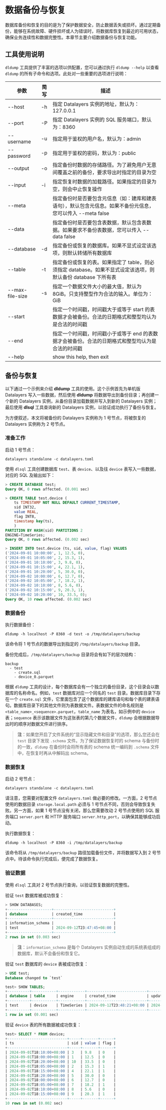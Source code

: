 # 数据备份与恢复
数据库备份和恢复的目的是为了保护数据安全，防止数据丢失或损坏。通过定期备份，能够在系统故障、硬件损坏或人为错误时，将数据库恢复到最近的可用状态，确保业务连续性和数据完整性。本章节主要介绍数据备份与恢复功能。

## 工具使用说明
`dldump` 工具提供了丰富的选项以供配置，您可以通过执行 `dldump --help` 以查看 `dldump` 的所有子命令和选项。此处对一些重要的选项进行说明：

| 参数                | 简写     | 描述                                                                                                                         |
| ----------         | -------  | --------------------------------------------------------------------------------------------------------------------------  |
| --host             | -h       | 指定 Datalayers 实例的地址，默认为：127.0.0.1                                                                                   |
| --port             | -P       | 指定 Datalayers 实例的 SQL 服务端口，默认为：8360                                                                                |
| --username         | -u       | 指定用于鉴权的用户名，默认为：admin                                                                                               |
| --password         | -p       | 指定用于鉴权的密码，默认为：public                                                                                               |
| --output           | -o       | 指定备份时数据的存储路径。为了避免用户无意间覆盖之前的备份，要求导出时指定的目录为空                                                   |
| --input            | -i       | 指定恢复时数据的加载路径。如果指定的目录为空，则会中止恢复操作                                                                         |
| --meta             |          | 指定备份时是否要包含元信息（如：建库和建表语句），默认包含元信息。如果不备份元信息，您可以传入 --meta false                                   |
| --data             |          | 指定备份时是否要包含表数据，默认包含表数据。如果要求不备份表数据，您可以传入 --data false                                                 |
| --database         | -d       | 指定备份或恢复的数据库。如果不显式设定该选项，则默认转储所有数据库                                                                       |
| --table            | -t       | 指定备份或恢复的表。如果指定了 table，则必须指定 database。如果不显式设定该选项，则默认备份 database 下所有表                               |
| --max-file-size    | -s       | 指定一个数据文件大小的最大值，默认为 8GiB。只支持整型作为合法的输入。单位为：GiB                                                      |
| --start            |          | 指定一个时间戳，时间戳大于或等于 start 的表数据才会被备份。合法的日期格式和整型均认为是合法的时间戳                                         |
| --end              |          | 指定一个时间戳，时间戳小于或等于 end 的表数据才会被备份。合法的日期格式和整型均认为是合法的时间戳                                           |
| --help             |          | show this help, then exit                                                                                                    |

## 备份与恢复
以下通过一个示例来介绍 **dldump** 工具的使用。这个示例首先为单机版 Datalayers 写入一些数据，然后使用 **dldump** 将数据导出到备份目录；再创建一个新的 Datalayers 实例，从备份目录加载数据并写入到新的 Datalayers 实例；最后使用 **dlsql** 工具查询新的 Datalayers 实例，以验证成功执行了备份与恢复。

为方便叙述，本文将被备份的 Datalayers 实例称为 1 号节点，将被恢复的 Datalayers 实例称为 2 号节点。

### 准备工作
启动 1 号节点：
``` shell
datalayers standalone -c datalayers.toml
```

使用 `dlsql` 工具创建数据库 `test`、表 `device`、以及往 `device` 表写入一些数据，对应的 SQL 及输出如下：
``` sql
> CREATE DATABASE test; 
Query OK, 0 rows affected. (0.001 sec)

> CREATE TABLE test.device (
    ts TIMESTAMP NOT NULL DEFAULT CURRENT_TIMESTAMP,
    sid INT32,
    value REAL,
    flag INT8,
    timestamp key(ts),
    )
PARTITION BY HASH(sid) PARTITIONS 2
ENGINE=TimeSeries;
Query OK, 0 rows affected. (0.002 sec)

> INSERT INTO test.device (ts, sid, value, flag) VALUES
('2024-09-01 10:00:00', 1, 12.5, 0),
('2024-09-01 10:05:00', 2, 15.3, 1),
('2024-09-01 10:10:00', 3, 9.8, 0),
('2024-09-01 10:15:00', 4, 22.1, 1),
('2024-09-01 10:20:00', 5, 30.0, 0),
('2024-09-02 10:00:00', 6, 12.7, 0),
('2024-09-02 10:05:00', 7, 18.2, 1),
('2024-09-02 10:10:00', 8, 5.6, 0),
('2024-09-02 10:15:00', 9, 20.3, 1),
('2024-09-02 10:20:00', 10, 33.5, 0);
Query OK, 10 rows affected. (0.002 sec)
```

### 数据备份
执行数据备份：
``` shell
dldump -h localhost -P 8360 -d test -o /tmp/datalayers/backup
```
该命令将 1 号节点的数据导出到指定的 `/tmp/datalayers/backup` 目录。

备份完成后，`/tmp/datalayers/backup` 目录将会有如下的层次结构：
```
backup
  - test
    - create.sql
    - device_0.parquet
```
根据 `dldump` 工具的设计，每个数据库会有一个独立的备份目录，这个目录会以数据库的名称命名。例如，`test` 数据库对应一个同名的 `test` 目录。数据库目录下存在一个 `create.sql` 文件，它里面包含了这个数据库的建库语句和每个表的建表语句。数据库目录下的其他文件则为表数据文件。表数据文件的命名规则是 `<table_name>_<sequence>.parquet`，`table_name` 为表名，如示例中的 `device` 表；`sequence` 表示该数据文件为这张表的第几个数据文件，`dldump` 会根据数据导出时的顺序对数据文件进行排序。

> **注**：如果您开启了文件系统的“显示隐藏文件和目录”的选项，那么您还会在 `test` 目录下发现 `.schema` 文件。为了保证数据恢复时的 schema 与备份时的一致，`dldump` 在备份时会将所有表的 schema 统一编码到 `.schema` 文件中，在恢复时再从中解码出 schema。

### 数据恢复
启动 2 号节点：
``` shell
datalayers standalone -c datalayers.toml
```
请注意，您需要对配置文件 `datalayers.toml` 做必要的修改。一方面，2 号节点使用的数据目录 `storage.local.path` 必须与 1 号节点不同，否则会导致恢复失败。另一方面，如果 1 号节点没有关闭，那么您需要改动 2 号节点使用的 SQL 服务端口 `server.port` 和 HTTP 服务端口 `server.http_port`，以确保其能够成功启动。

执行数据恢复：
``` shell
dldump -h localhost -P 8360 -i /tmp/datalayers/backup
```
该命令将从 `/tmp/datalayers/backup` 路径加载备份文件，并将数据写入到 2 号节点中。待该命令执行完成后，便完成了数据恢复。

### 验证数据
使用 `dlsql` 工具对 2 号节点执行查询，以验证恢复数据的完整性。

验证 `test` 数据库被成功恢复：
``` sql
> SHOW DATABASES;
+--------------------+---------------------------+
| database           | created_time              |
+--------------------+---------------------------+
| information_schema |                           |
| test               | 2024-09-12T23:47:45+08:00 |
+--------------------+---------------------------+
2 rows in set (0.003 sec)
```
> **注**：`information_schema` 是每个 Datalayers 实例自动生成的系统表组成的数据库，默认不会备份和恢复它。

验证 `test` 数据库的 `device` 表被成功恢复：
``` sql
> USE test;
Database changed to `test`

test> SHOW TABLES;
+----------+-----------+------------+---------------------------+---------------------------+
| database | table     | engine     | created_time              | updated_time              |
+----------+-----------+------------+---------------------------+---------------------------+
| test     | device    | TimeSeries | 2024-09-12T23:48:21+08:00 | 2024-09-12T23:48:21+08:00 |
+----------+-----------+------------+---------------------------+---------------------------+
1 row in set (0.001 sec)
```

验证 `device` 表的所有数据被成功恢复：
``` sql
test> SELECT * FROM device; 
+---------------------------+-----+-------+------+
| ts                        | sid | value | flag |
+---------------------------+-----+-------+------+
| 2024-09-01T18:10:00+08:00 | 3   | 9.8   | 0    |
| 2024-09-01T18:00:00+08:00 | 1   | 12.5  | 0    |
| 2024-09-02T18:20:00+08:00 | 10  | 33.5  | 0    |
| 2024-09-01T18:05:00+08:00 | 2   | 15.3  | 1    |
| 2024-09-01T18:15:00+08:00 | 4   | 22.1  | 1    |
| 2024-09-01T18:20:00+08:00 | 5   | 30.0  | 0    |
| 2024-09-02T18:00:00+08:00 | 6   | 12.7  | 0    |
| 2024-09-02T18:05:00+08:00 | 7   | 18.2  | 1    |
| 2024-09-02T18:10:00+08:00 | 8   | 5.6   | 0    |
| 2024-09-02T18:15:00+08:00 | 9   | 20.3  | 1    |
+---------------------------+-----+-------+------+
10 rows in set (0.002 sec)
```
